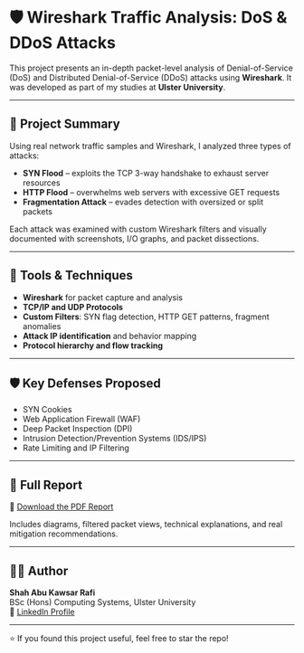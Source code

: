 # 🛡️ Wireshark Traffic Analysis: DoS & DDoS Attacks

This project presents an in-depth packet-level analysis of Denial-of-Service (DoS) and Distributed Denial-of-Service (DDoS) attacks using **Wireshark**. It was developed as part of my studies at **Ulster University**.

---

## 📘 Project Summary

Using real network traffic samples and Wireshark, I analyzed three types of attacks:

- **SYN Flood** – exploits the TCP 3-way handshake to exhaust server resources
- **HTTP Flood** – overwhelms web servers with excessive GET requests
- **Fragmentation Attack** – evades detection with oversized or split packets

Each attack was examined with custom Wireshark filters and visually documented with screenshots, I/O graphs, and packet dissections.

---

## 🔧 Tools & Techniques

- **Wireshark** for packet capture and analysis  
- **TCP/IP and UDP Protocols**  
- **Custom Filters**: SYN flag detection, HTTP GET patterns, fragment anomalies  
- **Attack IP identification** and behavior mapping  
- **Protocol hierarchy and flow tracking**

---

## 🛡️ Key Defenses Proposed

- SYN Cookies  
- Web Application Firewall (WAF)  
- Deep Packet Inspection (DPI)  
- Intrusion Detection/Prevention Systems (IDS/IPS)  
- Rate Limiting and IP Filtering

---

## 📄 Full Report

🔗 [Download the PDF Report](./Wirshark%20.pdf)

Includes diagrams, filtered packet views, technical explanations, and real mitigation recommendations.

---

## 👨‍💻 Author

**Shah Abu Kawsar Rafi**  
BSc (Hons) Computing Systems, Ulster University  
🔗 [LinkedIn Profile](https://www.linkedin.com/in/0xrafiabu)

---

⭐ If you found this project useful, feel free to star the repo!
